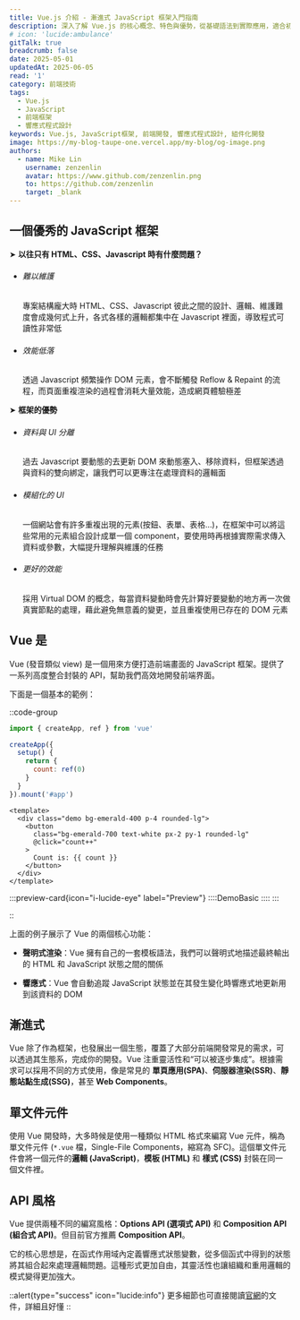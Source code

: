```yaml
---
title: Vue.js 介紹 - 漸進式 JavaScript 框架入門指南
description: 深入了解 Vue.js 的核心概念、特色與優勢，從基礎語法到實際應用，適合初學者的完整入門教學。
# icon: 'lucide:ambulance'
gitTalk: true
breadcrumb: false
date: 2025-05-01
updatedAt: 2025-06-05
read: '1'
category: 前端技術
tags:
  - Vue.js
  - JavaScript
  - 前端框架
  - 響應式程式設計
keywords: Vue.js, JavaScript框架, 前端開發, 響應式程式設計, 組件化開發
image: https://my-blog-taupe-one.vercel.app/my-blog/og-image.png
authors:
  - name: Mike Lin
    username: zenzenlin
    avatar: https://www.github.com/zenzenlin.png
    to: https://github.com/zenzenlin
    target: _blank
---
```


## 一個優秀的 JavaScript 框架

➤ **以往只有 HTML、CSS、Javascript 時有什麼問題？**

- ###### 難以維護

  專案結構龐大時 HTML、CSS、Javascript 彼此之間的設計、邏輯、維護難度會成幾何式上升，各式各樣的邏輯都集中在 Javascript 裡面，導致程式可讀性非常低
- ###### 效能低落

  透過 Javascript 頻繁操作 DOM 元素，會不斷觸發 Reflow & Repaint 的流程，而頁面重複渲染的過程會消耗大量效能，造成網頁體驗極差

➤ **框架的優勢**

- ###### 資料與 UI 分離

  過去 Javascript 要動態的去更新 DOM 來動態塞入、移除資料，但框架透過與資料的雙向綁定，讓我們可以更專注在處理資料的邏輯面
- ###### 模組化的 UI

  一個網站會有許多重複出現的元素(按鈕、表單、表格…)，在框架中可以將這些常用的元素組合設計成單一個 component，要使用時再根據實際需求傳入資料或參數，大幅提升理解與維護的任務
- ###### 更好的效能

  採用 Virtual DOM 的概念，每當資料變動時會先計算好要變動的地方再一次做真實節點的處理，藉此避免無意義的變更，並且重複使用已存在的 DOM 元素

## Vue 是

Vue (發音類似 view) 是一個用來方便打造前端畫面的 JavaScript 框架。提供了一系列高度整合封裝的 API，幫助我們高效地開發前端界面。

下面是一個基本的範例：

::code-group

  ```js [app.js]
  import { createApp, ref } from 'vue'

  createApp({
    setup() {
      return {
        count: ref(0)
      }
    }
  }).mount('#app')
  ```

  ```vue [Usage.vue]
  <template>
    <div class="demo bg-emerald-400 p-4 rounded-lg">
      <button
        class="bg-emerald-700 text-white px-2 py-1 rounded-lg"
        @click="count++"
      >
        Count is: {{ count }}
      </button>
    </div>
  </template>
  ```

  :::preview-card{icon="i-lucide-eye" label="Preview"}
    ::::DemoBasic
    ::::
  :::

::

上面的例子展示了 Vue 的兩個核心功能：

- **聲明式渲染**：Vue 擁有自己的一套模板語法，我們可以聲明式地描述最終輸出的 HTML 和 JavaScript 狀態之間的關係

- **響應式**：Vue 會自動追蹤 JavaScript 狀態並在其發生變化時響應式地更新用到該資料的 DOM

## 漸進式

Vue 除了作為框架，也發展出一個生態，覆蓋了大部分前端開發常見的需求，可以透過其生態系，完成你的開發。Vue 注重靈活性和“可以被逐步集成”。根據需求可以採用不同的方式使用，像是常見的 **單頁應用(SPA)**、**伺服器渲染(SSR)**、**靜態站點生成(SSG)**，甚至 **Web Components**。

## 單文件元件​

使用 Vue 開發時，大多時候是使用一種類似 HTML 格式來編寫 Vue 元件，稱為單文件元件 (`*.vue` 檔，Single-File Components，縮寫為 SFC)。這個單文件元件會將一個元件的**邏輯 (JavaScript)**，**模板 (HTML)** 和 **樣式 (CSS)** 封裝在同一個文件裡。

## API 風格​

Vue 提供兩種不同的編寫風格：**Options API (選項式 API)** 和 **Composition API (組合式 API)**。但目前官方推薦 **Composition API**。

它的核心思想是，在函式作用域內定義響應式狀態變數，從多個函式中得到的狀態將其組合起來處理邏輯問題。這種形式更加自由，其靈活性也讓組織和重用邏輯的模式變得更加強大。

::alert{type="success" icon="lucide:info"}
  更多細節也可直接閱讀[官網](https://vuejs.org/guide/introduction.html)的文件，詳細且好懂
::
